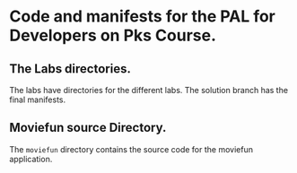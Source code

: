 # Code and manifests for the PAL for Developers on Pks Course.

## The Labs directories.
The labs have directories for the different labs.
The solution branch has the final manifests.

## Moviefun source Directory.
The `moviefun` directory contains the source code for the moviefun 
application.
